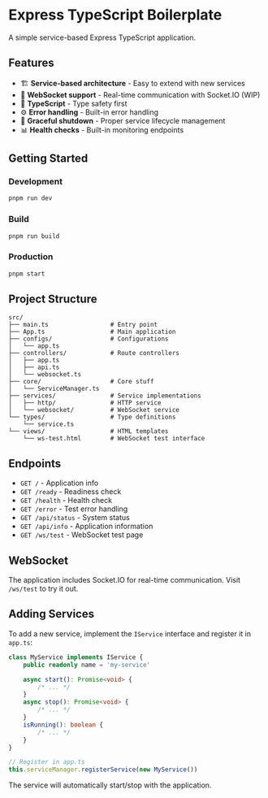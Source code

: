 # Express TypeScript Boilerplate

A simple service-based Express TypeScript application.

## Features

- 🏗️ **Service-based architecture** - Easy to extend with new services
- 🔌 **WebSocket support** - Real-time communication with Socket.IO (WIP)
- 📝 **TypeScript** - Type safety first
- ⚙️ **Error handling** - Built-in error handling
- 🔄 **Graceful shutdown** - Proper service lifecycle management
- 📊 **Health checks** - Built-in monitoring endpoints

## Getting Started

### Development

```bash
pnpm run dev
```

### Build

```bash
pnpm run build
```

### Production

```bash
pnpm start
```

## Project Structure

```
src/
├── main.ts                 # Entry point
├── App.ts                  # Main application
├── configs/                # Configurations
│   └── app.ts
├── controllers/            # Route controllers
│   ├── app.ts
│   ├── api.ts
│   └── websocket.ts
├── core/                   # Core stuff
│   └── ServiceManager.ts
├── services/               # Service implementations
│   ├── http/               # HTTP service
│   └── websocket/          # WebSocket service
└── types/                  # Type definitions
    └── service.ts
└── views/                  # HTML templates
    └── ws-test.html        # WebSocket test interface
```

## Endpoints

- `GET /` - Application info
- `GET /ready` - Readiness check
- `GET /health` - Health check
- `GET /error` - Test error handling
- `GET /api/status` - System status
- `GET /api/info` - Application information
- `GET /ws/test` - WebSocket test page

## WebSocket

The application includes Socket.IO for real-time communication. Visit `/ws/test` to try it out.

## Adding Services

To add a new service, implement the `IService` interface and register it in `app.ts`:

```typescript
class MyService implements IService {
    public readonly name = 'my-service'

    async start(): Promise<void> {
        /* ... */
    }
    async stop(): Promise<void> {
        /* ... */
    }
    isRunning(): boolean {
        /* ... */
    }
}

// Register in app.ts
this.serviceManager.registerService(new MyService())
```

The service will automatically start/stop with the application.
